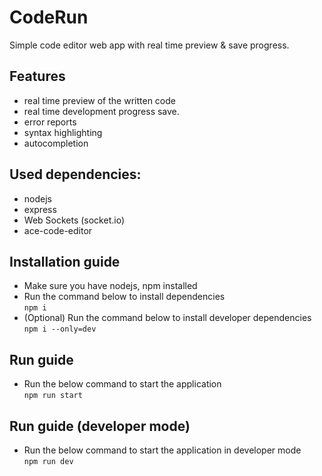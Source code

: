 # CodeRun
Simple code editor web app with real time preview & save progress.
## Features
* real time preview of the written code
* real time development progress save.
* error reports
* syntax highlighting
* autocompletion 
## Used dependencies:
* nodejs
* express
* Web Sockets (socket.io)
* ace-code-editor
## Installation guide
* Make sure you have nodejs, npm installed
* Run the command below to install dependencies  
`npm i` 
* (Optional) Run the command below to install developer dependencies  
`npm i --only=dev`
## Run guide
* Run the below command to start the application  
`npm run start`
## Run guide (developer mode)
* Run the below command to start the application in developer mode  
`npm run dev`
